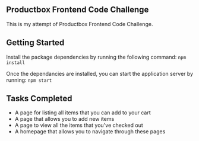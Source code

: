 
## Productbox Frontend Code Challenge

This is my attempt of Productbox Frontend Code Challenge.

## Getting Started

Install the package dependencies by running the following command: `npm install`

Once the dependancies are installed, you can start the application server by running: `npm start`

## Tasks Completed

* A page for listing all items that you can add to your cart
* A page that allows you to add new items
* A page to view all the items that you've checked out
* A homepage that allows you to navigate through these pages
